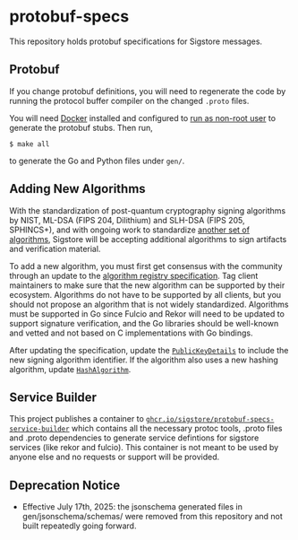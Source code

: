 # protobuf-specs

This repository holds protobuf specifications for Sigstore messages.

## Protobuf

If you change protobuf definitions, you will need to regenerate the code by running the protocol buffer compiler on the changed `.proto` files.

You will need [Docker](https://docs.docker.com/get-docker/) installed and configured to [run as non-root user](https://docs.docker.com/engine/install/linux-postinstall/#manage-docker-as-a-non-root-user) to generate the protobuf stubs. Then run,

```
$ make all
```

to generate the Go and Python files under `gen/`.

## Adding New Algorithms

With the standardization of post-quantum cryptography signing algorithms by NIST,
ML-DSA (FIPS 204, Dilithium) and SLH-DSA (FIPS 205, SPHINCS+), and with ongoing
work to standardize [another set of algorithms](https://csrc.nist.gov/projects/pqc-dig-sig),
Sigstore will be accepting additional algorithms to sign artifacts and verification material.

To add a new algorithm, you must first get consensus with the community through
an update to the
[algorithm registry specification](https://github.com/sigstore/architecture-docs/blob/main/algorithm-registry.md).
Tag client maintainers to make sure that the new algorithm can be supported by their ecosystem.
Algorithms do not have to be supported by all clients, but you should not propose an algorithm
that is not widely standardized. Algorithms must be supported in Go since Fulcio and Rekor
will need to be updated to support signature verification, and the Go libraries should be
well-known and vetted and not based on C implementations with Go bindings.

After updating the specification, update the
[`PublicKeyDetails`](https://github.com/sigstore/protobuf-specs/blob/c30eb14cece57d88c08579197ecfdb57a5f1aba5/protos/sigstore_common.proto#L63)
to include the new signing algorithm identifier. If the algorithm also uses a new hashing algorithm, update
[`HashAlgorithm`](https://github.com/sigstore/protobuf-specs/blob/c30eb14cece57d88c08579197ecfdb57a5f1aba5/protos/sigstore_common.proto#L37).

## Service Builder

This project publishes a container to [`ghcr.io/sigstore/protobuf-specs-service-builder`](https://github.com/sigstore/protobuf-specs/pkgs/container/protobuf-specs-service-builder)
which contains all the necessary protoc tools, .proto files and .proto dependencies to generate service 
defintions for sigstore services (like rekor and fulcio). This container is not meant to be used by anyone
else and no requests or support will be provided.

## Deprecation Notice

- Effective July 17th, 2025: the jsonschema generated files in gen/jsonschema/schemas/ were removed from this repository and not built repeatedly going forward.
